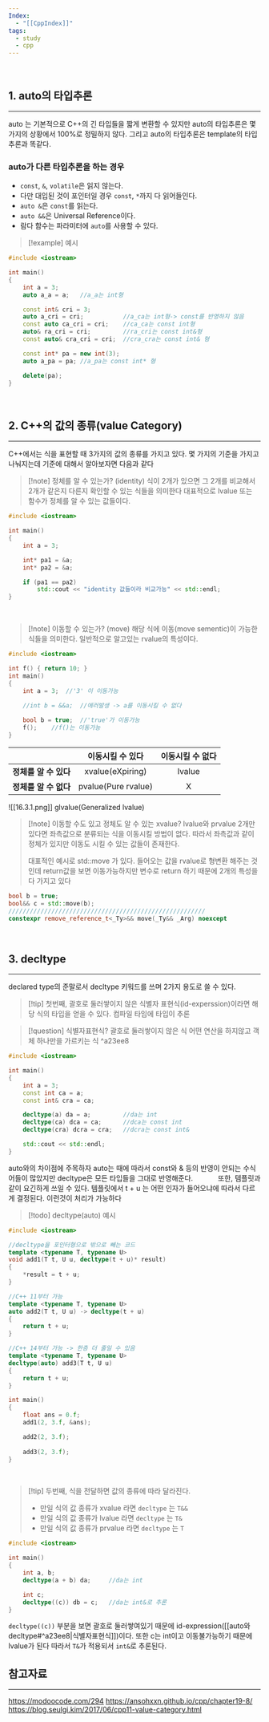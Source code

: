 ```yaml
---
Index:
  - "[[CppIndex]]"
tags:
  - study
  - cpp
---
```

   
## 1. auto의 타입추론
---
auto 는 기본적으로 C++의 긴 타입들을 짧게 변환할 수 있지만
auto의 타입추론은 몇가지의 상황에서 100%로 정밀하지 않다.
그리고 auto의 타입추론은 template의 타입추론과 똑같다.

### auto가 다른 타입추론을 하는 경우
- `const`, `&`, `volatile`은 읽지 않는다.
- 다만 대입된 것이 포인터일 경우 `const`, `*`까지 다 읽어들인다.
- `auto &`은 `const`를 읽는다.
- `auto &&`은 Universal Reference이다.
- 람다 함수는 파라미터에 `auto`를 사용할 수 있다.
   
> [!example] 예시
```cpp
#include <iostream>

int main()
{
	int a = 3;
	auto a_a = a;	//a_a는 int형

	const int& cri = 3;
	auto a_cri = cri;			//a_ca는 int형-> const를 반영하지 않음
	const auto ca_cri = cri;	//ca_ca는 const int형
	auto& ra_cri = cri;			//ra_cri는 const int&형
	const auto& cra_cri = cri;	//cra_cra는 const int& 형

	const int* pa = new int(3);
	auto a_pa = pa;	//a_pa는 const int* 형

	delete(pa);
}
```
   
   
## 2. C++의 값의 종류(value Category)
---
C++에서는 식을 표현할 때 3가지의 값의 종류를 가지고 있다.
몇 가지의 기준을 가지고 나눠지는데 기준에 대해서 알아보자면 다음과 같다

> [!note] 정체를 알 수 있는가? (identity)
> 식이 2개가 있으면 그 2개를 비교해서 2개가 같은지 다른지 확인할 수 있는 식들을 의미한다
> 대표적으로 lvalue 또는 함수가 정체를 알 수 있는 값들이다.
```cpp
#include <iostream>

int main()
{
	int a = 3;

	int* pa1 = &a;
	int* pa2 = &a;

	if (pa1 == pa2)
		std::cout << "identity 값들이라 비교가능" << std::endl;
}
```
   
> [!note]  이동할 수 있는가? (move)
> 해당 식에 이동(move sementic)이 가능한 식들을 의미한다.
> 일반적으로 알고있는 rvalue의 특성이다.
```cpp
#include <iostream>

int f() { return 10; }
int main()
{
	int a = 3;	//'3' 이 이동가능

	//int b = &&a;	//에러발생 -> a를 이동시킬 수 없다
	
	bool b = true;	//'true'가 이동가능
	f();	//f()는 이동가능
}
```

|                       |  이동시킬 수 있다   | 이동시킬 수 없다 |
|:---------------------:|:-------------------:|:----------------:|
| **정체를 알 수 있다** |  xvalue(eXpiring)   |      lvalue      |
| **정체를 알 수 없다** | pvalue(Pure rvalue) |        X         |
![[16.3.1.png]]
glvalue(Generalized lvalue)
   
> [!note] 이동할 수도 있고 정체도 알 수 있는 xvalue?
> lvalue와 prvalue 2개만 있다면 좌측값으로 분류되는 식을 이동시킬 방법이 없다.
> 따라서 좌측값과 같이 정체가 있지만 이동도 시킬 수 있는 값들이 존재한다.
> 
> 대표적인 예시로 std::move 가 있다. 들어오는 값을 rvalue로 형변환 해주는 것인데 return값을 보면
> 이동가능하지만 변수로 return 하기 때문에 2개의 특성을 다 가지고 있다
```cpp
bool b = true;
bool&& c = std::move(b);
///////////////////////////////////////////////////////
constexpr remove_reference_t<_Ty>&& move(_Ty&& _Arg) noexcept
```
   
   
## 3. decltype
---
declared type의 준말로서 decltype 키워드를 쓰며 2가지 용도로 쓸 수 있다.

> [!tip] 첫번째, 괄호로 둘러쌓이지 않은 식별자 표현식(id-experssion)이라면 해당 식의 타입을 얻을 수 있다.
> 컴파일 타임에 타입이 추론

> [!question] 식별자표현식?
> 괄호로 둘러쌓이지 않은 식
> 어떤 연산을 하지않고 객체 하나만을 가르키는 식
^a23ee8

```cpp
#include <iostream>

int main()
{
	int a = 3;
	const int ca = a;
	const int& cra = ca;

	decltype(a) da = a;			//da는 int
	decltype(ca) dca = ca;		//dca는 const int
	decltype(cra) dcra = cra;	//dcra는 const int&

	std::cout << std::endl;
}
```
auto와의 차이점에 주목하자 auto는 때에 따라서 const와 & 등의 반영이 안되는 수식어들이 많았지만
decltype은 모든 타입들을 그대로 반영해준다.
   
또한, 템플릿과 같이 요긴하게 쓰일 수 있다.
템플릿에서 t + u 는 어떤 인자가 들어오냐에 따라서 다르게 결정된다. 이런것이 처리가 가능하다

> [!todo] decltype(auto) 예시
```cpp
#include <iostream>

//decltype을 포인터형으로 밖으로 빼는 코드
template <typename T, typename U>
void add1(T t, U u, decltype(t + u)* result) 
{
	*result = t + u;
}

//C++ 11부터 가능
template <typename T, typename U>
auto add2(T t, U u) -> decltype(t + u)
{
	return t + u;
}

//C++ 14부터 가능 -> 한층 더 줄일 수 있음
template <typename T, typename U>
decltype(auto) add3(T t, U u)
{
	return t + u;
}

int main()
{
	float ans = 0.f;
	add1(2, 3.f, &ans);

	add2(2, 3.f);
	
	add3(2, 3.f);
}
```
   
> [!tip] 두번째, 식을 전달하면 값의 종류에 따라 달라진다.
> - 만일 식의 값 종류가 xvalue 라면 `decltype` 는 `T&&`
> - 만일 식의 값 종류가 lvalue 라면 `decltype` 는 `T&` 
> - 만일 식의 값 종류가 prvalue 라면 `decltype` 는 `T`
```cpp
#include <iostream>

int main()
{
	int a, b;
	decltype(a + b) da;		//da는 int

	int c;
	decltype((c)) db = c;	//da는 int&로 추론
}
```
`decltype((c))` 부분을 보면 괄호로 둘러쌓여있기 때문에 id-expression([[auto와 decltype#^a23ee8|식별자표현식]])이다.
또한 c는 int이고 이동불가능하기 때문에 lvalue가 된다 따라서 `T&`가 적용되서 `int&`로 추론된다.
   
   
## 참고자료
---
https://modoocode.com/294
https://ansohxxn.github.io/cpp/chapter19-8/
https://blog.seulgi.kim/2017/06/cpp11-value-category.html
